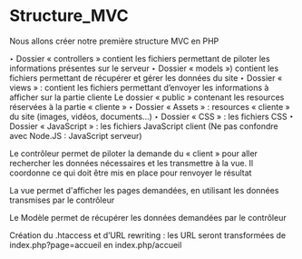 # Structure_MVC
Nous allons créer notre première structure MVC en PHP


‣ Dossier « controllers » contient les fichiers permettant de piloter les informations présentes sur le serveur
‣ Dossier « models ») contient les fichiers permettant de récupérer et gérer les données du site
‣ Dossier « views » : contient les fichiers permettant d’envoyer les informations à afficher sur la partie cliente
Le dossier « public » contenant les resources réservées à la partie « cliente »
‣ Dossier « Assets » : resources « cliente » du site (images, vidéos, documents...)
‣ Dossier « CSS » : les fichiers CSS
‣ Dossier « JavaScript » : les fichiers JavaScript client
(Ne pas confondre avec Node.JS : JavaScript serveur)



Le contrôleur permet de piloter la demande du « client » pour aller rechercher les données nécessaires et les transmettre à la vue. Il
coordonne ce qui doit être mis en place pour renvoyer le résultat


La vue permet d'afficher les pages demandées, en utilisant les données transmises par le contrôleur


Le Modèle permet de récupérer les données demandées par le contrôleur


Création du .htaccess et d’URL rewriting : les URL seront transformées de index.php?page=accueil en index.php/accueil
